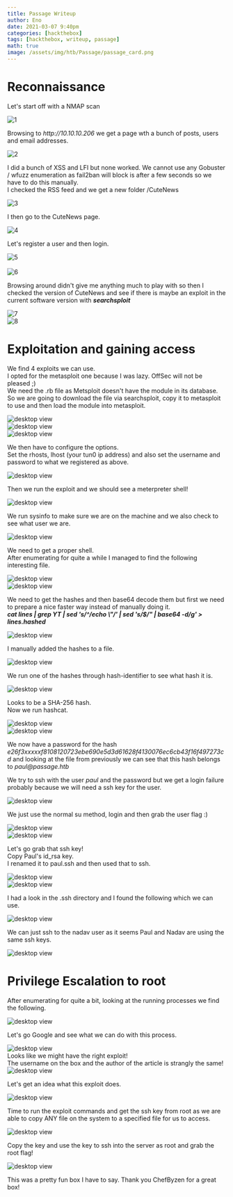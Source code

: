 ```yaml
---
title: Passage Writeup
author: Eno
date: 2021-03-07 9:40pm
categories: [hackthebox]
tags: [hackthebox, writeup, passage]
math: true
image: /assets/img/htb/Passage/passage_card.png
---
```


<h1> Reconnaissance </h1>

<p>
Let's start off with a NMAP scan
</p>

![1](/assets/img/htb/Passage/01_nmap.png)

<p>
Browsing to <i>http://10.10.10.206</i> we get a page wth a bunch of posts, users and email addresses.
</p>

![2](/assets/img/htb/Passage/02_frontpage.png)
<p>
I did a bunch of XSS and LFI but none worked. We cannot use any Gobuster / wfuzz enumeration as fail2ban will block is after a few seconds so we have to do this manually.
<br>
I checked the RSS feed and we get a new folder /CuteNews
</p>

![3](/assets/img/htb/Passage/03_rss_feed.png)

<p>
I then go to the CuteNews page.
</p>

![4](/assets/img/htb/Passage/04_cutenews_page.png)

<p>
Let's register a user and then login.
</p>

![5](/assets/img/htb/Passage/05_register.png)
<br>
<br>
![6](/assets/img/htb/Passage/06_login.png)

<p>
Browsing around didn't give me anything much to play with so then I checked the version of CuteNews and see if there is maybe an exploit in the current software version with <b><i>searchsploit</i></b>
</p>

![7](/assets/img/htb/Passage/07_cutenews_version.png)
<br>
![8](/assets/img/htb/Passage/08_cutenews_exploit.png)

<h1> Exploitation and gaining access </h1>

<p>
We find 4 exploits we can use. 
<br>
I opted for the metasploit one because I was lazy. OffSec will not be pleased ;)
<br>
We need the .rb file as Metsploit doesn't have the module in its database.
<br>
So we are going to download the file via searchsploit, copy it to metasploit to use and then load the module into metasploit.
</p>

![desktop view](/assets/img/htb/Passage/09_cutenews_searchsploit.png)
<br>
![desktop view](/assets/img/htb/Passage/10_cutenews_metasploit.png)
<br>
![desktop view](/assets/img/htb/Passage/11_use_cutenews.png)

<p>
We then have to configure the options. 
<br>
Set the rhosts, lhost (your tun0 ip address) and also set the username and password to what we registered as above.
</p>

![desktop view](/assets/img/htb/Passage/12_cutenews_options.png)

<p>
Then we run the exploit and we should see a meterpreter shell!
</p>

![desktop view](/assets/img/htb/Passage/13_passage_meterpreter.png)

<p>
We run sysinfo to make sure we are on the machine and we also check to see what user we are.
</p>

![desktop view](/assets/img/htb/Passage/14_passage_sysinfo.png)

<p>
We need to get a proper shell.
<br>
After enumerating for quite a while I managed to find the following interesting file.
</p>

![desktop view](/assets/img/htb/Passage/15_passage_find_stuff.png)
<br>
![desktop view](/assets/img/htb/Passage/16_passage_line_file.png)

<p>
We need to get the hashes and then base64 decode them but first we need to prepare a nice faster way instead of manually doing it.
<br>
<b><i>cat lines | grep YT | sed 's/^/echo \"/' | sed 's/$/" | base64 -d/g' > lines.hashed</i></b>
</p>

![desktop view](/assets/img/htb/Passage/17_hash_base64decode.png)

<p>
 I manually added the hashes to a file.
</p>

![desktop view](/assets/img/htb/Passage/18_hashes.png)

<p>
We run one of the hashes through hash-identifier to see what hash it is.
</p>

![desktop view](/assets/img/htb/Passage/19_hashes_identify.png)

<p>
Looks to be a SHA-256 hash.
<br>
Now we run hashcat.
</p>

![desktop view](/assets/img/htb/Passage/20_hashcat_start.png)
<br>
![desktop view](/assets/img/htb/Passage/21_hashcat_end.png)

<p>
We now have a password for the hash <i>e26f3xxxxxf8108120723ebe690e5d3d61628f4130076ec6cb43f16f497273cd</i> and looking at the file from previously we can see that this hash belongs to <i>paul@passage.htb</i>
</p>

<p>
We try to ssh with the user <i>paul</i> and the password but we get a login failure probably because we will need a ssh key for the user.
</p>

![desktop view](/assets/img/htb/Passage/22_paul_ssh.png)

<p>
We just use the normal su method, login and then grab the user flag :)
</p>

![desktop view](/assets/img/htb/Passage/23_paul_su.png)
<br>
![desktop view](/assets/img/htb/Passage/24_userflag.png)

<p>
Let's go grab that ssh key! 
<br>
Copy Paul's id_rsa key.
<br>
I renamed it to paul.ssh and then used that to ssh.
</p>

![desktop view](/assets/img/htb/Passage/25_ssh_paul_key.png)
<br>
![desktop view](/assets/img/htb/Passage/26_ssh_paul.png)

<p>
I had a look in the .ssh directory and I found the following which we can use.
</p>

![desktop view](/assets/img/htb/Passage/27_ssh_auth_keys.png)

<p>
We can just ssh to the nadav user as it seems Paul and Nadav are using the same ssh keys.
</p>

![desktop view](/assets/img/htb/Passage/28_ssh_nadav.png)

<h1> Privilege Escalation to root </h1>

<p>
After enumerating for quite a bit, looking at the running processes we find the following.
</p>

![desktop view](/assets/img/htb/Passage/29_process_usb_creator.png)

<p>
Let's go Google and see what we can do with this process.
</p>

![desktop view](/assets/img/htb/Passage/30_usb_creator_google.png)
<br>
Looks like we might have the right exploit! 
<br>
The username on the box and the author of the article is strangly the same!
<br>
![desktop view](/assets/img/htb/Passage/31_usb_creator_markus_nadav.png)

<p>
Let's get an idea what this exploit does.
</p>

![desktop view](/assets/img/htb/Passage/32_usb_creator_exploit_describe.png)

<p>
Time to run the exploit commands and get the ssh key from root as we are able to copy ANY file on the system to a specified file for us to access.
</p>

![desktop view](/assets/img/htb/Passage/33_usb_creator_exploit.png)

<p>
Copy the key and use the key to ssh into the server as root and grab the root flag!
</p>

![desktop view](/assets/img/htb/Passage/34_passage_root.png)

<p>
This was a pretty fun box I have to say. Thank you ChefByzen for a great box!
</p>
